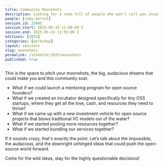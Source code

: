 ```yaml
---
title: Community Moonshots
description: Looking for a room full of people who won’t call you insane? Perfect, we're all mad here.
people: [remy-bertot]
session_id: 25005
session_start: 2025-05-19 11:00:00 Z
session_end: 2025-05-19 11:55:00 Z
editions: [2025]
categories: [workshop]
layout: sessions
slug: moonshots
permalink: /schedule/2025/moonshots
published: true
---
```


This is the space to pitch your moonshots, the big, audacious dreams that could make you and this community soar.

- What if we could launch a mentoring program for open source founders?
- What if we created an incubator designed specifically for tiny OSS startups, where they get all the love, cash, and resources they need to thrive?
- What if we came up with a new investment vehicle for open source projects that blows traditional VC models out of the water?
- What if we started pooling more resources together?
- What if we started bundling our services together?

If it sounds crazy, that's exactly the point. Let’s talk about the impossible, the audacious, and the downright 
unhinged ideas that could push the open-source world forward. 

Come for the wild ideas, stay for the highly questionable decisions!
